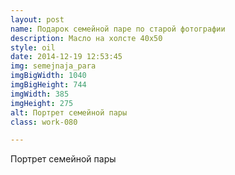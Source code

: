 ```yaml
---
layout: post
name: Подарок семейной паре по старой фотографии
description: Масло на холсте 40x50
style: oil
date: 2014-12-19 12:53:45
img: semejnaja_para
imgBigWidth: 1040
imgBigHeight: 744
imgWidth: 385
imgHeight: 275
alt: Портрет семейной пары
class: work-080

---
```


Портрет семейной пары